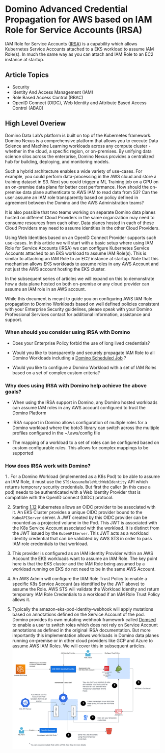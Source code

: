 # Domino Advanced Credential Propagation for AWS based on IAM Role for Service Accounts (IRSA)

IAM Role for Service Accounts ([IRSA](https://docs.aws.amazon.com/eks/latest/userguide/iam-roles-for-service-accounts.html)) is a capability which allows Kubernetes Service Accounts attached to a EKS workload to assume IAM Role(s). In much the same way as you can attach and IAM Role to an EC2 instance at startup.

## Article Topics
 - Security 
 - Identity And Access Management (IAM) 
 - Role Based Access Control (RBAC)
 - OpenID Connect (OIDC), Web Identity and Attribute Based Access Control (ABAC) 

## High Level Overiew

Domino Data Lab’s platform is built on top of the Kubernetes framework. Domino Nexus is a comprehensive platform that 
allows you to execute Data Science and Machine Learning workloads across any compute cluster - whether in the cloud, 
a specific region, or on-premises. By unifying data science silos across the enterprise, Domino Nexus provides a 
centralized hub for building, deploying, and monitoring models. 

Such a hybrid architecture enables a wide variety of use-cases. For example, you could perform data-processing in the
AWS cloud and store a training dataset in S3. Next you could trigger a ML Training job on a GPU on an on-premise 
data plane for better cost performance. How should the on-premise data plane authenticate to AWS IAM to read data 
from S3? Can the user assume an IAM role transparently based on policy defined in agreement between the Domino
and the AWS Administration teams?

It is also possible that two teams working on separate Domino data planes hosted on different Cloud Providers in the
same organization may need to consume resources from each other. Data planes hosted in each of these Cloud Providers 
may need to assume identities in the other Cloud Providers.  

Using Web Identities based on an OpenID Connect Provider supports such use-cases. In this article we will start with a 
basic setup where using IAM Role for Service Accounts (IRSA) we can configure Kubernetes Service Accounts attached to 
an EKS workload to assume IAM Role(s). This is similar to attaching an IAM Role to an EC2 instance at startup. 
Note that this mechanism allows EKS workloads to assume roles in any AWS Account and not just the AWS account hosting 
the EKS cluster.

In the subsequent series of articles we will expand on this to demonstrate how a data plane hosted on both on-premise 
or any cloud provider can assume an IAM role in an AWS account.

While this document is meant to guide you on configuring AWS IAM Role propagation to Domino Workloads based on 
well defined policies consistent with your Enterprise Security guidelines, please speak with your Domino Professional 
Services contact for additional information, assistance and support.

### When should you consider using IRSA with Domino

  - Does your Enterprise Policy forbid the use of long lived credentials?
    
  - Would you like to transparently and securely propagate IAM Role to all Domino Workloads including a 
[Domino Scheduled Job](https://docs.dominodatalab.com/en/latest/user_guide/5dce1f/schedule-jobs/) ?
    
  - Would you like to configure a Domino Workload with a set of IAM Roles based on a set of complex custom criteria?


### Why does using IRSA with Domino help achieve the above goals?

  - When using the IRSA support in Domino, any Domino hosted workloads can assume IAM roles in any AWS account configured to
    trust the Domino Platform
    
  - IRSA support in Domino allows configuration of multiple roles for a Domino workload where the boto3 library can 
    switch across the multiple profiles configured in the ~/.aws/config file
    
  - The mapping of a workload to a set of roles can be configured based on custom configurable rules. This allows for 
    complex mappings to be supported

### How does IRSA work with Domino?
 1 . For a Domino Workload (implemented as a K8s Pod) to be able to assume an IAM Role, it must use the 
 `STS:AssumeRoleWithWebIdentity` API which returns temporary security credentials. But first the caller (in this case 
 a pod) needs to be authenticated with a Web Identity Provider that is compatible with the OpenID connect (OIDC) protocol.

 2. Starting [1.12](https://kubernetes.io/docs/concepts/storage/projected-volumes/) Kubernetes allows an OIDC provider
    to be associated with it. An EKS Cluster provides a unique OIDC provider bound to the `KubeAPIServer` server. A JWT 
    created by this OIDC provider can be mounted as a projected volume in the Pod. This JWT is associated with the K8s 
    Service Account associated with the workload. It is distinct from the JWT issued by the `KubeAPIServer`. This JWT 
    acts as a workload identity credential that can be validated by AWS STS in order to pass IAM role credentials to 
    that workload.

3. This provider is configured as an IAM identity Provider within an AWS Account the EKS workloads want to assume an 
   IAM Role. The key point here is that the EKS cluster and the IAM Role being assumed by a workload running on EKS do 
   not need to be in the same AWS Account. 

4. An AWS Admin will configure the IAM Role Trust Policy to enable a specific K8s Service Account (as identified by the
   JWT above) to assume the Role. AWS STS will validate the Workload Identity and return temporary IAM Role Credentials
   to a workload if an IAM Role Trust Policy allows it.

5. Typically the amazon-eks-pod-identity-webhook will apply mutations based on annotations defined on the Service 
   Account of the pod. Domino provides its own mutating webhook framework called 
   [Domsed](https://github.com/dominodatalab/domino-field-solutions-installations/tree/main/domsed) to enable a user 
   to switch roles which does not rely on Service Account annotations as defined in the original IRSA documentation. 
   But more importantly this implementation allows workloads in Domino data planes running on-premise or in other 
   cloud providers like GCP and Azure to assume AWS IAM Roles. We will cover this in subsequent articles.
![IRSA Designs](advanced-credential-propagation/irsa/assets/irsa.svg)
